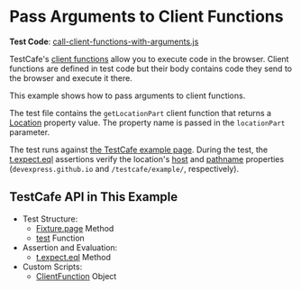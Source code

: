 # Pass Arguments to Client Functions

**Test Code**: [call-client-functions-with-arguments.js](call-client-functions-with-arguments.js)

TestCafe's [client functions](https://devexpress.github.io/testcafe/documentation/guides/basic-guides/obtain-client-side-info.html) allow you to execute code in the browser. Client functions are defined in test code but their body contains code they send to the browser and execute it there.

This example shows how to pass arguments to client functions.

The test file contains the `getLocationPart` client function that returns a [Location](https://developer.mozilla.org/en-US/docs/Web/API/Location) property value. The property name is passed in the `locationPart` parameter.

The test runs against [the TestCafe example page](https://devexpress.github.io/testcafe/example/). During the test, the [t.expect.eql](https://devexpress.github.io/testcafe/documentation/reference/test-api/testcontroller/expect/eql.html) assertions verify the location's [host](https://developer.mozilla.org/en-US/docs/Web/API/Location/host) and [pathname](https://developer.mozilla.org/en-US/docs/Web/API/Location/pathname) properties (`devexpress.github.io` and `/testcafe/example/`, respectively).

## TestCafe API in This Example

* Test Structure:
  * [Fixture.page](https://devexpress.github.io/testcafe/documentation/reference/test-api/fixture/page.html) Method
  * [test](https://devexpress.github.io/testcafe/documentation/reference/test-api/global/test.html) Function
* Assertion and Evaluation:
  * [t.expect.eql](https://devexpress.github.io/testcafe/documentation/reference/test-api/testcontroller/expect/eql.html) Method
* Custom Scripts:
  * [ClientFunction](https://devexpress.github.io/testcafe/documentation/reference/test-api/clientfunction/) Object
